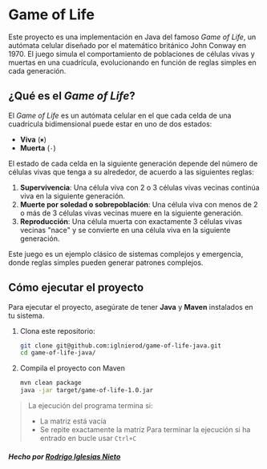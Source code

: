 # Game of Life

Este proyecto es una implementación en Java del famoso *Game of Life*, un autómata celular diseñado por el matemático británico John Conway en 1970. El juego simula el comportamiento de poblaciones de células vivas y muertas en una cuadrícula, evolucionando en función de reglas simples en cada generación.

## ¿Qué es el *Game of Life*?

El *Game of Life* es un autómata celular en el que cada celda de una cuadrícula bidimensional puede estar en uno de dos estados:
- **Viva** (`✖`)
- **Muerta** (`·`)

El estado de cada celda en la siguiente generación depende del número de células vivas que tenga a su alrededor, de acuerdo a las siguientes reglas:

1. **Supervivencia**: Una célula viva con 2 o 3 células vivas vecinas continúa viva en la siguiente generación.
2. **Muerte por soledad o sobrepoblación**: Una célula viva con menos de 2 o más de 3 células vivas vecinas muere en la siguiente generación.
3. **Reproducción**: Una célula muerta con exactamente 3 células vivas vecinas "nace" y se convierte en una célula viva en la siguiente generación.

Este juego es un ejemplo clásico de sistemas complejos y emergencia, donde reglas simples pueden generar patrones complejos.

## Cómo ejecutar el proyecto

Para ejecutar el proyecto, asegúrate de tener **Java** y **Maven** instalados en tu sistema.

1. Clona este repositorio:
   ```bash
   git clone git@github.com:iglnierod/game-of-life-java.git
   cd game-of-life-java/
   ```
2. Compila el proyecto con Maven
   ```bash
   mvn clean package
   java -jar target/game-of-life-1.0.jar
   ```

> La ejecución del programa termina si:
>  - La matriz está vacía
>  - Se repite exactamente la matríz
> Para terminar la ejecución si ha entrado en bucle usar `Ctrl+C`


##### Hecho por [Rodrigo Iglesias Nieto](https://github.com/iglnierod)